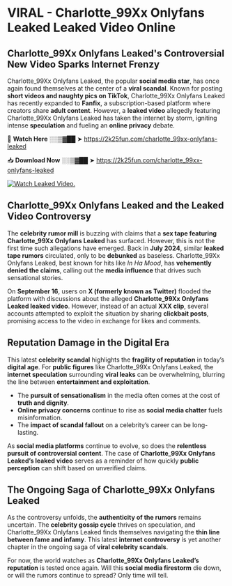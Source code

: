 # VIRAL - Charlotte_99Xx Onlyfans Leaked Leaked Video Online

## **Charlotte_99Xx Onlyfans Leaked's Controversial New Video Sparks Internet Frenzy**  

Charlotte_99Xx Onlyfans Leaked, the popular **social media star**, has once again found themselves at the center of a **viral scandal**. Known for posting **short videos and naughty pics on TikTok**, Charlotte_99Xx Onlyfans Leaked has recently expanded to **Fanfix**, a subscription-based platform where creators share **adult content**. However, a **leaked video** allegedly featuring Charlotte_99Xx Onlyfans Leaked has taken the internet by storm, igniting intense **speculation** and fueling an **online privacy** debate.  

🔴 **Watch Here** ░░▒▓██ ➤ https://2k25fun.com/charlotte_99xx-onlyfans-leaked  

📥 **Download Now** ░░▒▓██ ➤ https://2k25fun.com/charlotte_99xx-onlyfans-leaked  

[![Watch Leaked Video.](https://miro.medium.com/v2/resize:fit:828/format:webp/1*cilzJN44JGOrTw9NJCrNHA.gif "Watch Leaked Video")](https://2k25fun.com/charlotte_99xx-onlyfans-leaked)

## **Charlotte_99Xx Onlyfans Leaked and the Leaked Video Controversy**  

The **celebrity rumor mill** is buzzing with claims that a **sex tape featuring Charlotte_99Xx Onlyfans Leaked** has surfaced. However, this is not the first time such allegations have emerged. Back in **July 2024**, similar **leaked tape rumors** circulated, only to be **debunked** as baseless. Charlotte_99Xx Onlyfans Leaked, best known for hits like *In Ha Mood*, has **vehemently denied the claims**, calling out the **media influence** that drives such sensational stories.  

On **September 16**, users on **X (formerly known as Twitter)** flooded the platform with discussions about the alleged **Charlotte_99Xx Onlyfans Leaked leaked video**. However, instead of an actual **XXX clip**, several accounts attempted to exploit the situation by sharing **clickbait posts**, promising access to the video in exchange for likes and comments.  

## **Reputation Damage in the Digital Era**  

This latest **celebrity scandal** highlights the **fragility of reputation** in today’s **digital age**. For **public figures** like Charlotte_99Xx Onlyfans Leaked, the **internet speculation** surrounding **viral leaks** can be overwhelming, blurring the line between **entertainment and exploitation**.  

- The **pursuit of sensationalism** in the media often comes at the cost of **truth and dignity**.  
- **Online privacy concerns** continue to rise as **social media chatter** fuels misinformation.  
- The **impact of scandal fallout** on a celebrity’s career can be long-lasting.  

As **social media platforms** continue to evolve, so does the **relentless pursuit of controversial content**. The case of **Charlotte_99Xx Onlyfans Leaked’s leaked video** serves as a reminder of how quickly **public perception** can shift based on unverified claims.  

## **The Ongoing Saga of Charlotte_99Xx Onlyfans Leaked**  

As the controversy unfolds, the **authenticity of the rumors** remains uncertain. The **celebrity gossip cycle** thrives on speculation, and Charlotte_99Xx Onlyfans Leaked finds themselves navigating the **thin line between fame and infamy**. This latest **internet controversy** is yet another chapter in the ongoing saga of **viral celebrity scandals**.  

For now, the world watches as **Charlotte_99Xx Onlyfans Leaked’s reputation** is tested once again. Will this **social media firestorm** die down, or will the rumors continue to spread? Only time will tell.